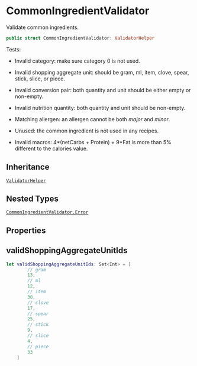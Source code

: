# CommonIngredientValidator

Validate common ingredients.

``` swift
public struct CommonIngredientValidator: ValidatorHelper
```

Tests:

  - Invalid category: make sure category 0 is not used.

<!-- end list -->

  - Invalid shopping aggregate unit: should be gram, ml, item, clove,
    spear, stick, slice, or piece.

<!-- end list -->

  - Invalid conversion pair: both quantity and unit should be either
    empty or non-empty.

<!-- end list -->

  - Invalid nutrition quantity: both quantity and unit should be
    non-empty.

<!-- end list -->

  - Matching allergen: an allergen cannot be both *major* and *minor*.

<!-- end list -->

  - Unused: the common ingredient is not used in any recipes.

<!-- end list -->

  - Invalid macros: 4\*(netCarbs + Protein) + 9\*Fat is more than 5%
    different to the calories value.

## Inheritance

[`ValidatorHelper`](ValidatorHelper)

## Nested Types

[`CommonIngredientValidator.Error`](CommonIngredientValidator_Error)

## Properties

## validShoppingAggregateUnitIds

``` swift
let validShoppingAggregateUnitIds: Set<Int> = [
        // gram
        13,
        // ml
        12,
        // item
        30,
        // clove
        17,
        // spear
        25,
        // stick
        9,
        // slice
        4,
        // piece
        33
    ]
```
